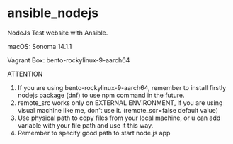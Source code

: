 # ansible_nodejs
NodeJs Test website with Ansible.

macOS: Sonoma 14.1.1

Vagrant Box: bento-rockylinux-9-aarch64

ATTENTION
1. If you are using bento-rockylinux-9-aarch64, remember to install firstly nodejs package (dnf) to use npm command in the future.
2. remote_src works only on EXTERNAL ENVIRONMENT, if you are using visual machine like me, don’t use it. (remote_scr=false default value)
3. Use physical path to copy files from your local machine, or u can add variable with your file path and use it this way.
4. Remember to specify good path to start node.js app

